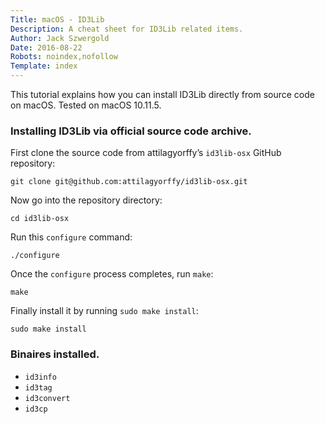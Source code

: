 ```yaml
---
Title: macOS - ID3Lib
Description: A cheat sheet for ID3Lib related items.
Author: Jack Szwergold
Date: 2016-08-22
Robots: noindex,nofollow
Template: index
---
```


This tutorial explains how you can install ID3Lib directly from source code on macOS. Tested on macOS 10.11.5.

### Installing ID3Lib via official source code archive.

First clone the source code from attilagyorffy’s `id3lib-osx` GitHub repository:

	git clone git@github.com:attilagyorffy/id3lib-osx.git
	
Now go into the repository directory:

	cd id3lib-osx
	
Run this `configure` command:

	./configure
	
Once the `configure` process completes, run `make`:

	make
	
Finally install it by running `sudo make install`:

	sudo make install

### Binaires installed.

* `id3info`
* `id3tag`
* `id3convert`
* `id3cp`
